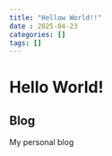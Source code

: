 ```yaml
---
title: "Hellow World!!"
date : 2025-04-23
categories: []
tags: []
---
```


# Hello World!
## Blog
My personal blog
